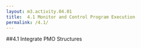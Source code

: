 ```yaml
---
layout: m3.activity.04.01
title: 	4.1 Monitor and Control Program Execution	
permalink: /4.1/
---
```

##4.1 Integrate PMO Structures	
